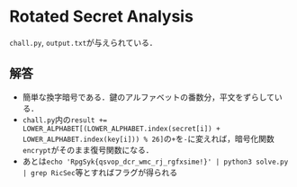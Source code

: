 # Rotated Secret Analysis
`chall.py`, `output.txt`が与えられている．

## 解答
- 簡単な換字暗号である．鍵のアルファベットの番数分，平文をずらしている．
- `chall.py`内の`result += LOWER_ALPHABET[(LOWER_ALPHABET.index(secret[i]) + LOWER_ALPHABET.index(key[i])) % 26]`の`+`を`-`に変えれば，暗号化関数`encrypt`がそのまま復号関数になる．
- あとは`echo 'RpgSyk{qsvop_dcr_wmc_rj_rgfxsime!}' | python3 solve.py | grep RicSec`等とすればフラグが得られる